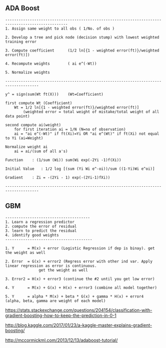 
## ADA Boost

	--------------------------------------------------------------------------------------------------
	1. Assign same weight to all obs ( 1/No. of obs )
  
	2. Develop a tree and pick node (decision stump) with lowest weighted training error
  
	3. Compute coefficient		(1/2 ln[{1 - weighted error(ft)}/weighted error(ft)])
  
	4. Recompute weights		( ai e^(-Wt))
  
	5. Normalize weights
	
  	-------------------------------------------------------------------------------------

	y^ = sign(sum(Wt ft(X))) 	(Wt=Coefficient)
	
	first compute Wt (Coefficient)
		Wt = 1/2 ln[{1 - weighted error(ft)}/weighted error(ft)] 
			(weighted error	= total weight of mistake/total weight of all data point)
			
	second compute ai(weight)
		for first iteration ai = 1/N (N=no of observation)
		ai = "ai e^(-Wt)" if ft(Xi)=Yi OR "ai e^(Wt)" if ft(Xi) not equal to Yi	(ai=Weight)
		
	Normalize weight ai
		ai = ai/(sum of all a's)
		
	Function	: (1/sum (Wi)) sum(Wi exp(-2Yi -1)f(Xi))
	
	Initial Value	: 1/2 log [(sum (Yi Wi e^-oi))/sum ((1-Yi)Wi e^oi)]
	
	Gradient	: Zi = -(2Yi - 1) exp(-(2Yi-1)fXi))
  
  	-------------------------------------------------------------------------------------
  
 ## GBM
 
 	--------------------------------------
	1. Learn a regression predictor
	2. compute the error of residual
	3. learn to predict the residual
	4. identify good weights
	---------------------------------------	
 
	1. Y 	  = M(x) + error (Logistic Regression if dep is binay). get the weight as well
  
	2. Error  = G(x) + error2 (Regress error with other ind var. Apply linear regression as error is continuous. 
				   get the weight as well
                  
	3. Error2 = H(x) + error3 (continue the #2 until you get low error)
  
	4. Y 	  = M(x) + G(x) + H(x) + error3	(combine all model together)
  
	5. Y 	  = alpha * M(x) + beta * G(x) + gamma * H(x) + error4 	(alpha, beta, gamma are weight of each model)
  
  
https://stats.stackexchange.com/questions/204154/classification-with-gradient-boosting-how-to-keep-the-prediction-in-0-1

http://blog.kaggle.com/2017/01/23/a-kaggle-master-explains-gradient-boosting/

http://mccormickml.com/2013/12/13/adaboost-tutorial/

